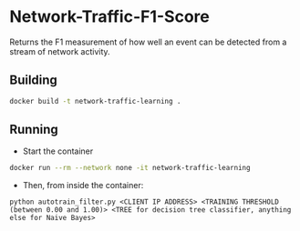 # Network-Traffic-F1-Score

Returns the F1 measurement of how well an event can be detected from a stream of network activity.

Building
--------

```bash
docker build -t network-traffic-learning .
```

Running
-------

- Start the container

```bash
docker run --rm --network none -it network-traffic-learning
```

- Then, from inside the container:

```
python autotrain_filter.py <CLIENT IP ADDRESS> <TRAINING THRESHOLD (between 0.00 and 1.00)> <TREE for decision tree classifier, anything else for Naive Bayes>
```
